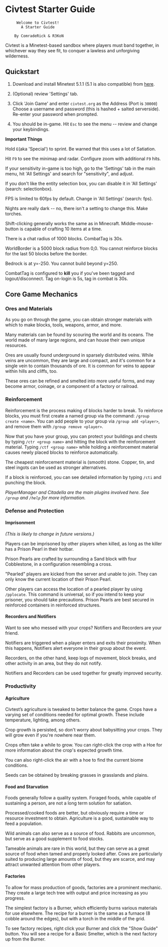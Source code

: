 # Civtest Starter Guide


	     Welcome to Civtest!
           A Starter Guide
           
	    By ComradeRick & R3KoN


Civtest is a Minetest-based sandbox where players must band together, in whichever way they see fit, to conquer a lawless and unforgiving wilderness.

## Quickstart

1. Download and install Minetest 5.1.1 (5.1 is also compatible) from [here](http://www.minetest.net/downloads/).

2. (Optional) review 'Settings' tab.

3. Click 'Join Game' and enter `civtest.org` as the Address (Port is `30000`) Choose a username and password (this is hashed + salted serverside). Re-enter your password when prompted.

4. You should be in-game. Hit `Esc` to see the menu -- review and change your keybindings.

**Important Things**

Hold `E`(aka 'Special') to sprint. Be warned that this uses a lot of Satiation.

Hit `F9` to see the minimap and radar. Configure zoom with additional `F9` hits. 

If your sensitivity in-game is too high, go to the 'Settings' tab in the main menu, hit 'All Settings' and search for "sensitivity", and adjust.

If you don't like the entity selection box, you can disable it in 'All Settings' (search: selectionbox).

FPS is limited to 60fps by default. Change in 'All Settings' (search: fps).

Nights are really dark -- no, there isn't a setting to change this. Make torches.

Shift-clicking generally works the same as in Minecraft. Middle-mouse-button is capable of crafting 10 items at a time.

There is a chat radius of 1000 blocks. CombatTag is 30s.

WorldBorder is a 5000 block radius from 0,0. You cannot reinforce blocks for the last 50 blocks before the border.

Bedrock is at y=-250. You cannot build beyond y=250.

CombatTag is configured to **kill** you if you've been tagged and logout/disconnect. Tag on-login is 5s, tag in combat is 30s. 

## Core Game Mechanics

### Ores and Materials

As you go on through the game, you can obtain stronger materials with which to make blocks, tools, weapons, armor, and more.

Many materials can be found by scouring the world and its oceans. The world made of many large regions, and can house their own unique resources. 

Ores are usually found underground in sparsely distributed veins. While veins are uncommon, they are large and compact, and it's common for a single vein to contain thousands of ore. It is common for veins to appear within hills and cliffs, too.

These ores can be refined and smelted into more useful forms, and may become armor, coinage, or a component of a factory or railroad.

### Reinforcement

Reinforcement is the process making of blocks harder to break. To reinforce blocks, you must first create a named group via the command: `/group create <name>`. You can add people to your group via `/group add <player>`, and remove them with `/group remove <player>`.

Now that you have your group, you can protect your buildings and chests by typing `/ctr <group name>` and hitting the block with the reinforcement material. Typing `/ctf <group name>` while holding a reinforcement material causes newly placed blocks to reinforce automatically.

The cheapest reinforcement material is (smooth) stone. Copper, tin, and steel ingots can be used as stronger alternatives.

If a block is reinforced, you can see detailed information by typing `/cti` and punching the block.

*PlayerManager and Citadella are the main plugins involved here. See `/group` and `/help` for more information.*

### Defense and Protection

#### Imprisonment

*(This is likely to change in future versions.)*

Players can be imprisoned by other players when killed, as long as the killer has a Prison Pearl in their hotbar.

Prison Pearls are crafted by surrounding a Sand block with four Cobblestone, in a configuration resembling a cross. 

"Pearled" players are kicked from the server and unable to join. They can only know the current location of their Prison Pearl.

Other players can access the location of a pearled player by using `/pplocate`. This command is universal, so if you intend to keep your prisoner, you should take precautions. Prison Pearls are best secured in reinforced containers in reinforced structures.

#### Recorders and Notifiers

Want to see who messed with your crops? Notifiers and Recorders are your friend.

Notifiers are triggered when a player enters and exits their proximity. When this happens, Notifiers alert everyone in their group about the event.

Recorders, on the other hand, keep logs of movement, block breaks, and other activity in an area, but they do not notify.

Notifiers and Recorders can be used together for greatly improved security.


### Productivity  

#### Agriculture

Civtest’s agriculture is tweaked to better balance the game. Crops have a varying set of conditions needed for optimal growth. These include temperature, lighting, among others.

Crop growth is persisted, so don't worry about babysitting your crops. They will grow even if you're nowhere near them.

Crops often take a while to grow. You can right-click the crop with a Hoe for more information about the crop's expected growth time.

You can also right-click the air with a hoe to find the current biome conditions.

Seeds can be obtained by breaking grasses in grasslands and plains.

#### Food and Starvation

Foods generally follow a quality system. Foraged foods, while capable of sustaining a person, are not a long term solution for satiation.

Processed/cooked foods are better, but obviously require a time or resource investment to obtain. Agriculture is a good, sustainable way to feed a population.

Wild animals can also serve as a source of food. Rabbits are uncommon, but serve as a good supplement to food stocks.

Tameable animals are rare in this world, but they can serve as a great source of food when tamed and properly looked after. Cows are particularly suited to producing large amounts of food, but they are scarce, and may attract unwanted attention from other players. 

#### Factories

To allow for mass production of goods, factories are a prominent mechanic. They create a large tech tree with output and price increasing as you progress. 

The simplest factory is a Burner, which efficiently burns various materials for use elsewhere. The recipe for a burner is the same as a furnace (8 cobble around the edges), but with a torch in the middle of the grid.

To see factory recipes, right click your Burner and click the "Show Guide" button. You will see a recipe for a Basic Smelter, which is the next factory up from the Burner.
